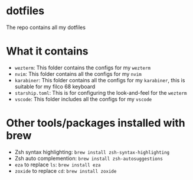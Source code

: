 # dotfiles
The repo contains all my dotfiles

# What it contains 
- `wezterm`: This folder contains the configs for my `wezterm`
- `nvim`: This folder contains all the configs for my `nvim`
- `karabiner`: This folder contains all the configs for my `karabiner`, this is suitable for my filco 68 keyboard
- `starship.toml`: This is for configuring the look-and-feel for the `wezterm` 
- `vscode`: This folder includes all the configs for my `vscode`

# Other tools/packages installed with brew 
- Zsh syntax highlighting: `brew install zsh-syntax-highlighting`
- Zsh auto complemention: `brew install zsh-autosuggestions`
- `eza` to replace `ls`: `brew install eza`
- `zoxide` to replace `cd`: `brew install zoxide`
